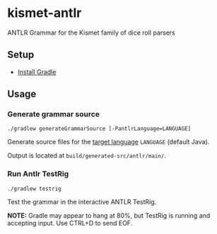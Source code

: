 # kismet-antlr

ANTLR Grammar for the Kismet family of dice roll parsers

## Setup

* [Install Gradle](https://gradle.org/install/)

## Usage

### Generate grammar source

```
./gradlew generateGrammarSource [-PantlrLanguage=LANGUAGE]
```

Generate source files for the
[target language](https://github.com/antlr/antlr4/blob/master/doc/targets.md)
`LANGUAGE` (default Java).

Output is located at
`build/generated-src/antlr/main/`.

### Run Antlr TestRig

```
./gradlew testrig
```

Test the grammar in the interactive ANTLR TestRig.

**NOTE:** Gradle may appear to hang at 80%,
but TestRig is running and accepting input.
Use CTRL+D to send EOF.
